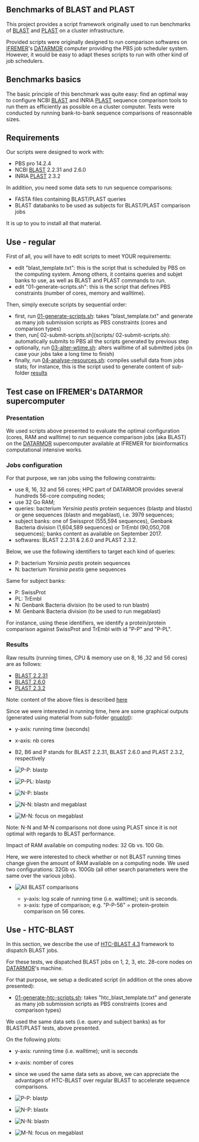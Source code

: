 ## Benchmarks of BLAST and PLAST

This project provides a script framework originally used to run benchmarks of [BLAST](https://blast.ncbi.nlm.nih.gov/Blast.cgi?CMD=Web&PAGE_TYPE=BlastDocs) and [PLAST](https://plast.inria.fr) on a cluster infrastructure.

Provided scripts were originally designed to run comparison softwares on [IFREMER](www.ifremer.fr)'s [DATARMOR](https://www.top500.org/system/178981) computer providing the PBS job scheduler system. However, it would be easy to adapt theses scripts to run with other kind of job schedulers.

## Benchmarks basics

The basic principle of this benchmark was quite easy: find an optimal way to configure NCBI [BLAST](https://blast.ncbi.nlm.nih.gov/Blast.cgi?CMD=Web&PAGE_TYPE=BlastDocs) and INRIA [PLAST](https://plast.inria.fr) sequence comparison tools to run them as efficiently as possible on a cluster computer. Tests were conducted by running bank-to-bank sequence comparisons of reasonnable sizes.

## Requirements

Our scripts were designed to work with:

* PBS pro 14.2.4
* NCBI [BLAST](https://blast.ncbi.nlm.nih.gov/Blast.cgi?CMD=Web&PAGE_TYPE=BlastDocs) 2.2.31 and 2.6.0
* INRIA [PLAST](https://plast.inria.fr) 2.3.2

In addition, you need some data sets to run sequence comparisons:

* FASTA files containing BLAST/PLAST queries
* BLAST databanks to be used as subjects for BLAST/PLAST comparison jobs

It is up to you to install all that material.

## Use - regular

First of all, you will have to edit scripts to meet YOUR requirements:

* edit "blast_template.txt": this is the script that is scheduled by PBS on the computing system. Among others, it contains queries and subjet banks to use, as well as BLAST and PLAST commands to run.
* edit "01-generate-scripts.sh": this is the script that defines PBS constraints (number of cores, memory and walltime).

Then, simply execute scripts by sequential order:

* first, run [01-generate-scripts.sh](scripts/01-generate-scripts.sh): takes "blast_template.txt" and generate as many job submission scripts as PBS constraints (cores and comparison types)
* then, run[ 02-submit-scripts.sh](scripts/ 02-submit-scripts.sh): automatically submits to PBS all the scripts generated by previous step
* optionally, run [03-alter-wtime.sh](scripts/03-alter-wtime.sh): alters walltime of all submitted jobs (in case your jobs take a long time to finish)
* finally, run [04-analyse-resources.sh](scripts/04-analyse-resources.sh): compiles usefull data from jobs stats; for instance, this is the script used to generate content of sub-folder [results](results)

## Test case on IFREMER's DATARMOR supercomputer

### Presentation

We used scripts above presented to evaluate the optimal configuration (cores, RAM and walltime) to run sequence comparison jobs (aka BLAST) on the [DATARMOR](https://www.top500.org/system/178981) supercomputer available at IFREMER for bioinformatics computational intensive works.

### Jobs configuration

For that purpose, we ran jobs using the following constraints:

* use 8, 16, 32 and 56 cores; HPC part of DATARMOR provides several hundreds 56-core computing nodes;
* use 32 Go RAM;
* queries: bacterium *Yersinia pestis* protein sequences (blastp and blastx) or gene sequences (blastn and megablast), i.e. 3979 sequences;
* subject banks: one of Swissprot (555,594 sequences), Genbank Bacteria division (1,604,589 sequences) or TrEmbl (90,050,708 sequences); banks content as available on September 2017.
* softwares: BLAST 2.2.31 & 2.6.0 and PLAST 2.3.2.

Below, we use the following identifiers to target each kind of queries:

* P: bacterium *Yersinia pestis* protein sequences
* N: bacterium *Yersinia pestis* gene sequences

Same for subject banks:

* P: SwissProt
* PL: TrEmbl
* N: Genbank Bacteria division (to be used to run blastn)
* M: Genbank Bacteria division (to be used to run megablast)

For instance, using these identifiers, we identify a protein/protein comparison against SwissProt and TrEmbl with id "P-P" and "P-PL".

### Results

Raw results (running times, CPU & memory use on 8, 16 ,32  and 56 cores) are as follows:

* [BLAST 2.2.31](results/results-blast-2.2.31.tsv)
* [BLAST 2.6.0](results/results-blast-2.6.0.tsv)
* [PLAST 2.3.2](results/results-blast-2.3.2.tsv)

Note: content of the above files is described [here](results/README.md)

Since we were interested in running time, here are some graphical outputs (generated using material from sub-folder [gnuplot](gnuplot)):

* y-axis: running time (seconds)
* x-axis: nb cores
* B2, B6 and P stands for BLAST 2.2.31, BLAST 2.6.0 and PLAST 2.3.2, respectively

* ![P-P: blastp](gnuplot/pp-time.png)
* ![P-PL: blastp](gnuplot/ppl-time.png)
* ![N-P: blastx](gnuplot/np-time.png)
* ![N-N: blastn and megablast](gnuplot/nn-time.png)
* ![M-N: focus on megablast](gnuplot/mn-time.png)

Note: N-N and M-N comparisons not done using PLAST since it is not optimal with regards to BLAST performance.

Impact of RAM available on computing nodes: 32 Gb vs. 100 Gb.

Here, we were interested to check whether or not BLAST running times change given the amount of RAM available on a computing node. We used two configurations: 32Gb vs. 100Gb (all other search parameters were the same over the various jobs).

* ![All BLAST comparisons](gnuplot/mem-time.png)

    * y-axis: log scale of running time (i.e. walltime); unit is seconds.
    * x-axis: type of comparison; e.g. "P-P-56" = protein-protein comparison on 56 cores.

## Use - HTC-BLAST

In this section, we describe the use of [HTC-BLAST 4.3](http://citeseerx.ist.psu.edu/viewdoc/download?doi=10.1.1.194.2320&rep=rep1&type=pdf) framework to dispatch BLAST jobs.

For these tests, we dispatched BLAST jobs on 1, 2, 3, etc. 28-core nodes on  [DATARMOR](https://www.top500.org/system/178981)'s machine.

For that purpose, we setup a dedicated script (in addition ot the ones above presented):

* [01-generate-htc-scripts.sh](scripts/01-generate-htc-scripts.sh): takes "htc_blast_template.txt" and generate as many job submission scripts as PBS constraints (cores and comparison types)

We used the same data sets (i.e. query and subject banks) as for BLAST/PLAST tests, above presented.

On the following plots:

* y-axis: running time (i.e. walltime); unit is seconds
* x-axis: nomber of cores
* since we used the same data sets as above, we can appreciate the advantages of HTC-BLAST over regular BLAST to accelerate sequence comparisons.

* ![P-P: blastp](gnuplot/htc-pp-time.png)
* ![N-P: blastx](gnuplot/htc-np-time.png)
* ![N-N: blastn](gnuplot/htc-nn-time.png)
* ![M-N: focus on megablast](gnuplot/htc-mn-time.png)
